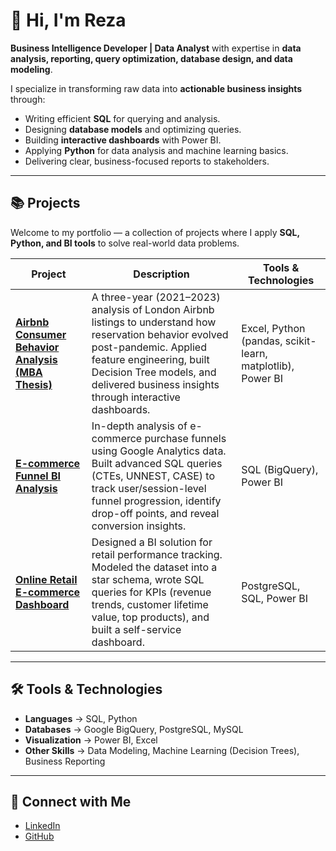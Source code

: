 # 👋 Hi, I'm Reza

**Business Intelligence Developer | Data Analyst**
with expertise in **data analysis, reporting, query optimization, database design, and data modeling**.

I specialize in transforming raw data into **actionable business insights** through:
- Writing efficient **SQL** for querying and analysis.
- Designing **database models** and optimizing queries.
- Building **interactive dashboards** with Power BI.
- Applying **Python** for data analysis and machine learning basics.
- Delivering clear, business-focused reports to stakeholders.

---

## 📚 Projects

Welcome to my portfolio — a collection of projects where I apply **SQL, Python, and BI tools** to solve real-world data problems.

| Project | Description | Tools & Technologies |
|---------|-------------|-----------------------|
| [**Airbnb Consumer Behavior Analysis (MBA Thesis)**](https://github.com/MoRMatipour/Airbnb-Consumer-Behavior-Dynamics-Post-Pandemic-Insights) | A three-year (2021–2023) analysis of London Airbnb listings to understand how reservation behavior evolved post-pandemic. Applied feature engineering, built Decision Tree models, and delivered business insights through interactive dashboards. | Excel, Python (pandas, scikit-learn, matplotlib), Power BI |
| [**E-commerce Funnel BI Analysis**](https://github.com/MoRMatipour/funnel-BI-analysis) | In-depth analysis of e-commerce purchase funnels using Google Analytics data. Built advanced SQL queries (CTEs, UNNEST, CASE) to track user/session-level funnel progression, identify drop-off points, and reveal conversion insights. | SQL (BigQuery), Power BI |
| [**Online Retail E-commerce Dashboard**](https://github.com/MoRMatipour/Online-Retail-E-commerce-Dashboard-Postgress-SQL-Power-BI-) | Designed a BI solution for retail performance tracking. Modeled the dataset into a star schema, wrote SQL queries for KPIs (revenue trends, customer lifetime value, top products), and built a self-service dashboard. | PostgreSQL, SQL, Power BI |

---

## 🛠️ Tools & Technologies

- **Languages** → SQL, Python
- **Databases** → Google BigQuery, PostgreSQL, MySQL
- **Visualization** → Power BI, Excel
- **Other Skills** → Data Modeling, Machine Learning (Decision Trees), Business Reporting

---

## 👋 Connect with Me

- [LinkedIn](https://www.linkedin.com/in/reza-matipour-85aa00237/)
- [GitHub](https://github.com/MoRMatipour)
